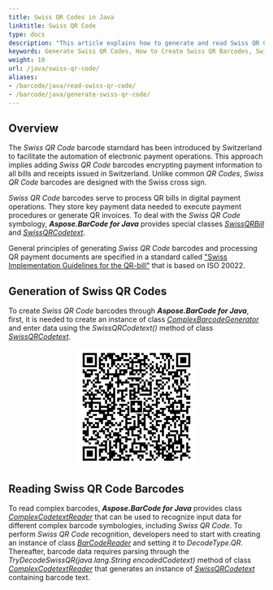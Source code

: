 ```yaml
---
title: Swiss QR Codes in Java
linktitle: Swiss QR Code 
type: docs
description: "This article explains how to generate and read Swiss QR Codes using Aspose.BarCode for Java"
keywords: Generate Swiss QR Codes, How to Create Swiss QR Barcodes, Swiss QR Code, Aspose.BarCode, Generate Barcodes in Java
weight: 10
url: /java/swiss-qr-code/
aliases:
- /barcode/java/read-swiss-qr-code/
- /barcode/java/generate-swiss-qr-code/
---
```


## **Overview**
The *Swiss QR Code* barcode starndard has been introduced by Switzerland to facilitate the automation of electronic payment operations. This approach implies adding *Swiss QR Code* barcodes encrypting payment information to all bills and receipts issued in Switzerland. Unlike common *QR Codes*, *Swiss QR Code* barcodes are designed with the Swiss cross sign.  
  
*Swiss QR Code* barcodes serve to process QR bills in digital payment operations. They store key payment data needed to execute payment procedures or generate QR invoices. To deal with the *Swiss QR Code* symbology, ***Aspose.BarCode for Java*** provides special classes [*SwissQRBill*](https://reference.aspose.com/barcode/java/com.aspose.barcode.complexbarcode/SwissQRBill) and [*SwissQRCodetext*](https://reference.aspose.com/barcode/java/com.aspose.barcode.complexbarcode/SwissQRCodetext).  
  
General principles of generating *Swiss QR Code* barcodes and processing QR payment documents are specified in a standard called ["Swiss Implementation Guidelines for the QR-bill"](https://www.paymentstandards.ch/dam/downloads/ig-qr-bill-en.pdf) that is based on ISO 20022.

## **Generation of Swiss QR Codes**
To create *Swiss QR Code* barcodes through ***Aspose.BarCode for Java***, first, it is needed to create an instance of class [*ComplexBarcodeGenerator*](https://reference.aspose.com/barcode/java/com.aspose.barcode.complexbarcode/ComplexBarcodeGenerator) and enter data using the *SwissQRCodetext()* method of class [*SwissQRCodetext*](https://reference.aspose.com/barcode/java/com.aspose.barcode.complexbarcode/SwissQRCodetext).  

<p align="center"><img src="swissqrbill.png"></p>
  
<!--The following code snippet explains how to create *Swiss QR Code* barcode images.
  
{{< highlight csharp>}}
//create Swiss QR Bill
SwissQRCodetext swissQRCode = new SwissQRCodetext();
swissQRCode.Bill.Version = SwissQRBill.QrBillStandardVersion.V2_0;
swissQRCode.Bill.Account = "CH4431999123000889012";
swissQRCode.Bill.Amount = 1000.25m;
swissQRCode.Bill.Currency = "CHF";
swissQRCode.Bill.Reference = "210000000003139471430009017";
swissQRCode.Bill.Creditor = new Address
{
    Name = "Muster & Söhne",
    Street = "Musterstrasse",
    HouseNo = "12b",
    PostalCode = "8200",
    Town = "Zürich",
    CountryCode = "CH"
};

swissQRCode.Bill.Debtor = new Address
{
    Name = "Muster AG",
    Street = "Musterstrasse",
    HouseNo = "1",
    PostalCode = "3030",
    Town = "Bern",
    CountryCode = "CH"
};

//encode Swiss QR Bill
ComplexBarcodeGenerator generator = new ComplexBarcodeGenerator(swissQRCode);
generator.Parameters.Barcode.XDimension.Pixels = 4;
generator.Parameters.Barcode.QR.QrEncodeMode = QREncodeMode.ECIEncoding;
generator.Parameters.Barcode.QR.QrECIEncoding = ECIEncodings.UTF8;
generator.Save($"{path}SwissQRBill.png");
{{< /highlight >}}-->

## **Reading Swiss QR Code Barcodes**
To read complex barcodes, ***Aspose.BarCode for Java*** provides class [*ComplexCodetextReader*](https://reference.aspose.com/barcode/java/com.aspose.barcode.complexbarcode/ComplexCodetextReader) that can be used to recognize input data for different complex barcode symbologies, including *Swiss QR Code*. To perform *Swiss QR Code* recognition, developers need to start with creating an instance of class [*BarCodeReader*](https://reference.aspose.com/barcode/java/com.aspose.barcode.barcoderecognition/BarCodeReader) and setting it to *DecodeType.QR*. Thereafter, barcode data requires parsing through the *TryDecodeSwissQR(java.lang.String encodedCodetext)* method of class [*ComplexCodetextReader*](https://reference.aspose.com/barcode/java/com.aspose.barcode.complexbarcode/ComplexCodetextReader) that generates an instance of [*SwissQRCodetext*](https://reference.aspose.com/barcode/java/com.aspose.barcode.complexbarcode/SwissQRCodetext) containing barcode text. 
<!--The following code sample shows how to perform *Swiss QR Code* barcode reading.
  
{{< highlight csharp>}}
Console.OutputEncoding = Encoding.Unicode;
//recognize Swiss QR Code
BarCodeReader reader = new BarCodeReader($"{path}SwissQRBill.png", DecodeType.QR);
foreach (BarCodeResult result in reader.ReadBarCodes())
{
    SwissQRCodetext swissResult = ComplexCodetextReader.TryDecodeSwissQR(result.CodeText);
    if (null == swissResult) continue;
    Console.WriteLine($"Version:{swissResult.Bill.Version}");
    Console.WriteLine($"Account:{swissResult.Bill.Account}");
    Console.WriteLine($"Amount:{swissResult.Bill.Amount}");
    Console.WriteLine($"Currency:{swissResult.Bill.Currency}");
    Console.WriteLine($"Reference:{swissResult.Bill.Reference}");
    Console.WriteLine($"Creditor:{swissResult.Bill.Creditor.Name}");
    Console.WriteLine($"Debtor:{swissResult.Bill.Debtor.Name}");
}
{{< /highlight >}}-->